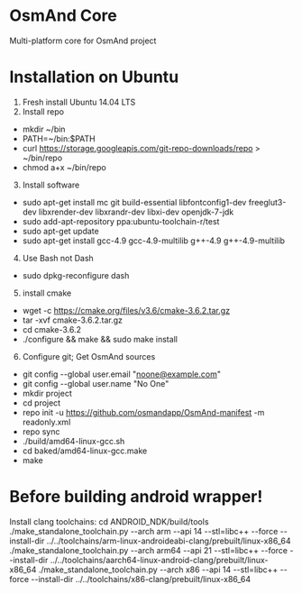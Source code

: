 OsmAnd Core
==============

Multi-platform core for OsmAnd project

Installation on Ubuntu
=====================
1. Fresh install Ubuntu 14.04 LTS
2. Install repo
 * mkdir ~/bin
 * PATH=~/bin:$PATH
 * curl https://storage.googleapis.com/git-repo-downloads/repo > ~/bin/repo
 * chmod a+x ~/bin/repo
3. Install software
 * sudo apt-get install mc git build-essential libfontconfig1-dev freeglut3-dev libxrender-dev libxrandr-dev libxi-dev openjdk-7-jdk
 * sudo add-apt-repository ppa:ubuntu-toolchain-r/test
 * sudo apt-get update
 * sudo apt-get install gcc-4.9 gcc-4.9-multilib g++-4.9 g++-4.9-multilib
4. Use Bash not Dash
 * sudo dpkg-reconfigure dash
5. install cmake
 * wget -c https://cmake.org/files/v3.6/cmake-3.6.2.tar.gz
 * tar -xvf cmake-3.6.2.tar.gz
 * cd cmake-3.6.2
 * ./configure && make && sudo make install
6. Configure git; Get OsmAnd sources
 * git config --global user.email "noone@example.com"
 * git config --global user.name "No One"
 * mkdir project
 * cd project
 * repo init -u https://github.com/osmandapp/OsmAnd-manifest -m readonly.xml
 * repo sync
 * ./build/amd64-linux-gcc.sh
 * cd baked/amd64-linux-gcc.make
 * make

Before building android wrapper!
================================
Install clang toolchains:
cd ANDROID_NDK/build/tools
./make_standalone_toolchain.py --arch arm --api 14 --stl=libc++ --force --install-dir ../../toolchains/arm-linux-androideabi-clang/prebuilt/linux-x86_64
./make_standalone_toolchain.py --arch arm64 --api 21 --stl=libc++ --force --install-dir ../../toolchains/aarch64-linux-android-clang/prebuilt/linux-x86_64
./make_standalone_toolchain.py --arch x86 --api 14 --stl=libc++ --force --install-dir ../../toolchains/x86-clang/prebuilt/linux-x86_64